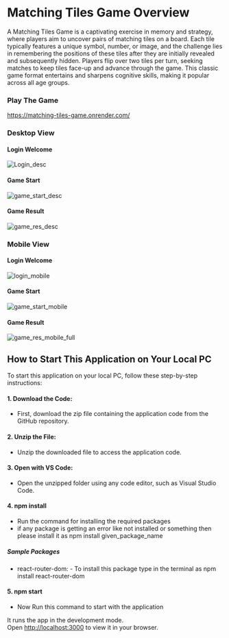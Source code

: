 # Matching Tiles Game Overview

A Matching Tiles Game is a captivating exercise in memory and strategy, where players aim to uncover pairs of matching tiles on a board. Each tile typically features a unique symbol, number, or image, and the challenge lies in remembering the positions of these tiles after they are initially revealed and subsequently hidden. Players flip over two tiles per turn, seeking matches to keep tiles face-up and advance through the game. This classic game format entertains and sharpens cognitive skills, making it popular across all age groups.


### Play The Game 
https://matching-tiles-game.onrender.com/

### Desktop View

#### Login Welcome
![Login_desc](https://github.com/rakesh4902/todos-task-claimzippy-assignment-/assets/83058036/29e7f31e-9484-46cb-894b-9f785082c41d)

#### Game Start
![game_start_desc](https://github.com/rakesh4902/todos-task-claimzippy-assignment-/assets/83058036/21787505-c986-4b55-beb5-4d2ece9724a3)

#### Game Result
![game_res_desc](https://github.com/rakesh4902/todos-task-claimzippy-assignment-/assets/83058036/65781f0f-25db-4682-9d38-c2a2d05acc0f)


### Mobile View

#### Login Welcome
![login_mobile](https://github.com/rakesh4902/todos-task-claimzippy-assignment-/assets/83058036/bcd4e67e-3ea0-457e-bc95-1b9bb952dd84)

#### Game Start
![game_start_mobile](https://github.com/rakesh4902/todos-task-claimzippy-assignment-/assets/83058036/55aef751-1219-4183-8111-a8584f00cb6b)

#### Game Result
![game_res_mobile_full](https://github.com/rakesh4902/todos-task-claimzippy-assignment-/assets/83058036/223be47f-2415-4fc2-bdec-a982b0f9c9d9)


## How to Start This Application on Your Local PC

To start this application on your local PC, follow these step-by-step instructions:

#### 1. Download the Code:
- First, download the zip file containing the application code from the GitHub repository.

#### 2. Unzip the File:
- Unzip the downloaded file to access the application code.

#### 3. Open with VS Code:
- Open the unzipped folder using any code editor, such as Visual Studio Code.

#### 4. npm install
- Run the command for installing the required packages
- if any package is getting an error like not installed or something then please install it as npm install given_package_name
##### Sample Packages 
- react-router-dom: - To install this package type in the terminal as npm install react-router-dom
  
#### 5. npm start
- Now Run this command to start with the application

It runs the app in the development mode.\
Open [http://localhost:3000](http://localhost:3000) to view it in your browser.


